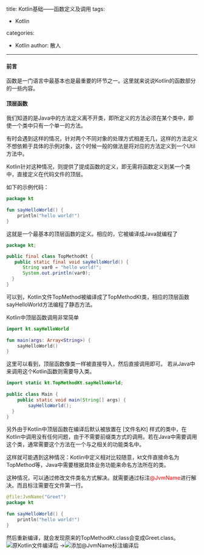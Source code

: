 
title: Kotlin基础——函数定义及调用
tags:
  - Kotlin

categories:
  - Kotlin
author: 散人
---

#### 前言
函数是一门语言中最基本也是最重要的环节之一。这里就来说说Kotlin的函数部分的一些内容。

#### 顶层函数
我们知道的是Java中的方法定义离不开类，即所定义的方法必须在某个类中，即使一个类中只有一个单一的方法。

有时会遇到这样的情况，针对两个不同对象的处理方式相差无几，这样的方法定义不想依赖于具体的示例对象，这个时候一般的做法是将对应的方法定义到一个Util方法中。

Kotlin针对这种情况，则提供了提成函数的定义，即无需将函数定义到某一个类中，直接定义在代码文件的顶层。

如下的示例代码：
```Kotlin
package kt  
  
fun sayHelloWorld() {  
    println("hello world!")  
}
```
这就是一个最基本的顶层函数的定义。相应的，它被编译成Java就编程了
```Java
package kt;  

public final class TopMethodKt {  
   public static final void sayHelloWorld() {  
      String var0 = "hello world!";  
      System.out.println(var0);  
  }  
}
```
可以到，Kotlin文件TopMethod被编译成了TopMethodKt类，相应的顶层函数sayHelloWorld方法编程了静态方法。

Kotlin中顶层函数调用非常简单
```Kotlin
import kt.sayHelloWorld  
  
fun main(args: Array<String>) {  
    sayHelloWorld()  
}
```

这里可以看到，顶层函数像类一样被直接导入，然后直接调用即可。
若从Java中来调用这个Kotlin函数则需要导入类。
```Java
import static kt.TopMethodKt.sayHelloWorld;  
  
public class Main {  
    public static void main(String[] args) {  
        sayHelloWorld();  
  }  
}
```

另外由于Kotlin中顶层函数在编译后默认被放置在 [文件名Kt] 样式的类中，在Kotlin中调用没有任何问题，由于不需要前缀类方式的调用。若在Java中需要调用这个类，通常需要这个方法在一个与之相关的功能类名中。

这样就可能遇到这种情况：Kotlin中定义相对比较随意，kt文件直接命名为TopMethod等，Java中需要根据具体业务功能来命名方法所在的类。

这种情况，可以通过修改文件类名方式解决。就需要通过标注<font color='red'>@JvmName</font>进行解决。而且标注需要在文件第一行。
```Kotlin
@file:JvmName("Greet")  
package kt
  
fun sayHelloWorld() {  
    println("hello world!")  
}
```

然后重新编译，就会发现原来的TopMethodKt.class会变成Greet.class。
![原Kotlin文件编译后](/images/kotlin-in-action-basics-method/kotlin-in-action-method-prejvmname.png) ->![添加@JvmName标注编译后](/images/kotlin-in-action-basics-method/kotlion-in-action-method-jvmname.png)
<!--stackedit_data:
eyJoaXN0b3J5IjpbMTIwMTAwMDYwMiwxMzk2NjU2OTE4LDEzOD
QxNzc3MTQsMTEwODkxMTE3OCwtMTA0MDA2OTk4NiwtMjc5MDIw
ODQ5LDEyODEyODQzMDMsMTY1MzMwNDA4MCwtMTYwNTc1MDUwNS
wtNzU2NDMwODgyXX0=
-->